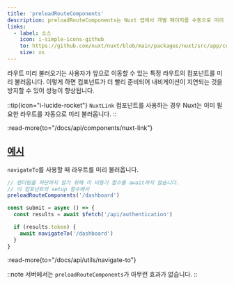 ```yaml
---
title: 'preloadRouteComponents'
description: preloadRouteComponents는 Nuxt 앱에서 개별 페이지를 수동으로 미리 불러올 수 있게 해줍니다.
links:
  - label: 소스
    icon: i-simple-icons-github
    to: https://github.com/nuxt/nuxt/blob/main/packages/nuxt/src/app/composables/preload.ts
    size: xs
---
```


라우트 미리 불러오기는 사용자가 앞으로 이동할 수 있는 특정 라우트의 컴포넌트를 미리 불러옵니다. 이렇게 하면 컴포넌트가 더 빨리 준비되어 내비게이션이 지연되는 것을 방지할 수 있어 성능이 향상됩니다.

::tip{icon="i-lucide-rocket"}
`NuxtLink` 컴포넌트를 사용하는 경우 Nuxt는 이미 필요한 라우트를 자동으로 미리 불러옵니다.
::

:read-more{to="/docs/api/components/nuxt-link"}

## [예시](#example)

`navigateTo`를 사용할 때 라우트를 미리 불러옵니다.

```ts
// 렌더링을 차단하지 않기 위해 이 비동기 함수를 await하지 않습니다.
// 이 컴포넌트의 setup 함수에서
preloadRouteComponents('/dashboard')

const submit = async () => {
  const results = await $fetch('/api/authentication')

  if (results.token) {
    await navigateTo('/dashboard')
  }
}
```

:read-more{to="/docs/api/utils/navigate-to"}

::note
서버에서는 `preloadRouteComponents`가 아무런 효과가 없습니다.
::
